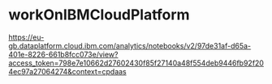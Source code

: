# workOnIBMCloudPlatform
https://eu-gb.dataplatform.cloud.ibm.com/analytics/notebooks/v2/97de31af-d65a-401e-8226-661b8fcc073e/view?access_token=798e7e10662d27602430f85f27140a48f554deb9446fb92f204ec97a27064274&context=cpdaas
